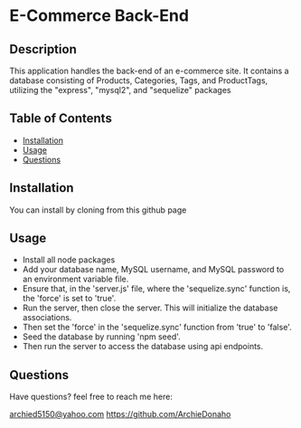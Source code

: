
# E-Commerce Back-End

## Description

This application handles the back-end of an e-commerce site. It contains a database consisting of Products, Categories, Tags, and ProductTags, utilizing the "express", "mysql2", and "sequelize" packages

## Table of Contents

- [Installation](#installation)
- [Usage](#usage)
- [Questions](#questions)

## Installation

You can install by cloning from this github page

## Usage

* Install all node packages
* Add your database name, MySQL username, and MySQL password to an environment variable file.
* Ensure that, in the 'server.js' file, where the 'sequelize.sync' function is, the 'force' is set to 'true'.
* Run the server, then close the server. This will initialize the database associations.
* Then set the 'force' in the 'sequelize.sync' function from 'true' to 'false'.
* Seed the database by running 'npm seed'.
* Then run the server to access the database using api endpoints.

## Questions

Have questions? feel free to reach me here:

archied5150@yahoo.com
https://github.com/ArchieDonaho

